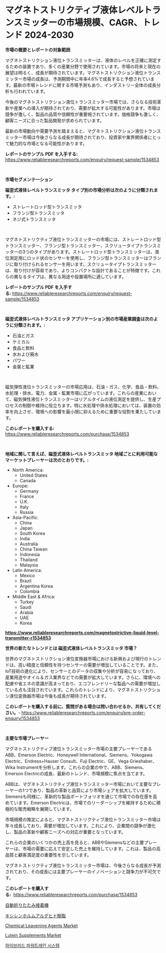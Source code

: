 <p><h1>マグネトストリクティブ液体レベルトランスミッターの市場規模、CAGR、トレンド 2024-2030</h1></p><p><strong>市場の概要とレポートの対象範囲</strong></p>
<p><p>マグネトストリクション液位トランスミッターは、液体のレベルを正確に測定するための装置であり、多くの産業分野で使用されています。市場の将来と現在の展望は明るく、成長が期待されています。マグネトストリクション液位トランスミッター市場の成長は、予測期間中に年率4.6%で成長すると予想されています。最新の市場トレンドに関する市場予測もあり、インダストリー全体の成長分析も行われています。</p><p>今後のマグネトストリクション液位トランスミッター市場では、さらなる技術革新や産業への導入が期待されており、需要が拡大する可能性があります。市場は競争が激しく、製品の品質や信頼性が重要視されています。価格競争も激しく、顧客ニーズに合った製品開発が求められています。</p><p>最新の市場動向や需要予測を踏まえると、マグネトストリクション液位トランスミッター市場は今後さらなる成長が期待されており、投資家や業界関係者にとって魅力的な市場となる可能性があります。</p></p>
<p><strong>レポートのサンプル PDF を入手する:</strong> <a href="https://www.reliableresearchreports.com/enquiry/request-sample/1534853">https://www.reliableresearchreports.com/enquiry/request-sample/1534853</a></p>
<p>&nbsp;</p>
<p><strong>市場セグメンテーション</strong></p>
<p><strong>磁歪式液体レベルトランスミッタ タイプ別の市場分析は次のように分類されます。:</strong></p>
<p><ul><li>ストレートロッド型トランスミッタ</li><li>フランジ型トランスミッタ</li><li>ネジ式トランスミッタ</li></ul></p>
<p>&nbsp;</p>
<p><p>マグネトストリクティブ液位トランスミッターの市場には、ストレートロッド型トランスミッター、フランジ型トランスミッター、スクリュータイプトランスミッターの3つのタイプがあります。ストレートロッド型トランスミッターは、液位測定用にロッド状のセンサーを使用し、フランジ型トランスミッターはフランジに取り付けられるセンサーを用います。スクリュータイプトランスミッターは、取り付けが容易であり、よりコンパクトな設計であることが特徴です。これらの異なるタイプは、異なる用途や設置場所に適しています。</p></p>
<p><strong>レポートのサンプル PDF を入手する:</strong>&nbsp;<a href="https://www.reliableresearchreports.com/enquiry/request-sample/1534853">https://www.reliableresearchreports.com/enquiry/request-sample/1534853</a></p>
<p>&nbsp;</p>
<p><strong> 磁歪式液体レベルトランスミッタ アプリケーション別の市場産業調査は次のように分類されます。:</strong></p>
<p><ul><li>石油とガス</li><li>ケミカル</li><li>食品と飲料</li><li>水および廃水</li><li>パワー</li><li>金属と鉱業</li></ul></p>
<p>&nbsp;</p>
<p><p>磁気弾性液位トランスミッターの市場応用は、石油・ガス、化学、食品・飲料、水処理・排水、電力、金属・鉱業市場に広がっています。これらの産業において、磁気弾性液位トランスミッターはリアルタイムの液位測定を提供し、生産プロセスの制御や維持に役立ちます。特に水処理や排水処理においては、装置の効率を向上させ、環境への影響を最小限に抑えるために重要な役割を果たしています。</p></p>
<p><strong>このレポートを購入する:</strong>&nbsp; <a href="https://www.reliableresearchreports.com/purchase/1534853">https://www.reliableresearchreports.com/purchase/1534853</a></p>
<p>&nbsp;</p>
<p><strong>地域に関して言えば、磁歪式液体レベルトランスミッタ 地域ごとに利用可能なマーケットプレーヤーは次のとおりです。:</strong></p>
<p><ul>
    <li>
        North America:
        <ul>
            <li>United States</li>
            <li>Canada</li>
        </ul>
    </li>
    <li>
        Europe:
        <ul>
            <li>Germany</li>
            <li>France</li>
            <li>U.K.</li>
            <li>Italy</li>
            <li>Russia</li>
        </ul>
    </li>
    <li>
        Asia-Pacific:
        <ul>
            <li>China</li>
            <li>Japan</li>
            <li>South Korea</li>
            <li>India</li>
            <li>Australia</li>
            <li>China Taiwan</li>
            <li>Indonesia</li>
            <li>Thailand</li>
            <li>Malaysia</li>
        </ul>
    </li>
    <li>
        Latin America:
        <ul>
            <li>Mexico</li>
            <li>Brazil</li>
            <li>Argentina Korea</li>
            <li>Colombia</li>
        </ul>
    </li>
    <li>
        Middle East & Africa:
        <ul>
            <li>Turkey</li>
            <li>Saudi</li>
            <li>Arabia</li>
            <li>UAE</li>
            <li>Korea</li>
        </ul>
    </li>
    </ul></p>
<p><strong><a href="https://www.reliableresearchreports.com/magnetostrictive-liquid-level-transmitter-r1534853">https://www.reliableresearchreports.com/magnetostrictive-liquid-level-transmitter-r1534853</a></strong>&nbsp;</p>
<p><strong>世界の新たなトレンドとは 磁歪式液体レベルトランスミッタ 市場？</strong></p>
<p><p>世界のマグネトストリクション液位変換器市場における新興および現行のトレンドは、高い精度と信頼性を持つセンサーの需要が増加していることです。また、IoT技術の進化により、センサーとのデータの収集や分析が容易になっており、産業用途やオイル＆ガス業界などでの需要が拡大しています。さらに、環境への配慮や省エネの意識が高まっており、エコフレンドリーな製品への需要が増加している点も注目されています。これらのトレンドにより、マグネトストリクション液位変換器市場は今後も成長が期待されています。</p></p>
<p><strong>このレポートを購入する前に、質問がある場合は問い合わせるか、共有してください。</strong>- <a href="https://www.reliableresearchreports.com/enquiry/pre-order-enquiry/1534853">https://www.reliableresearchreports.com/enquiry/pre-order-enquiry/1534853</a></p>
<p>&nbsp;</p>
<p><strong>主要な市場プレーヤー</strong></p>
<p><p>マグネトストリクティブ液位トランスミッター市場の主要プレーヤーであるABB、Emerson Electric、Honeywell International、Siemens、Yokogawa Electric、Endress+Hauser Consult、Fuji Electric、GE、Vega Grieshaber、Wika Instrumentを分析します。これらの企業の中で、ABB、Siemens、Emerson Electricの成長、最新のトレンド、市場規模に焦点を当てます。</p><p>ABBは、マグネトストリクティブ液位トランスミッター市場において主要なプレーヤーの1つであり、製品の革新と品質により市場シェアを拡大しています。Siemensも同様に、革新的な製品ポートフォリオを通じて市場での存在感を高めています。Emerson Electricは、市場でのリーダーシップを維持するために積極的な販売戦略を展開しています。</p><p>市場規模の推定によると、マグネトストリクティブ液位トランスミッター市場は年々成長しており、需要が増加しています。これにより、企業間の競争が激化し、製品の革新や顧客ニーズへの対応が重要となっています。</p><p>これらの企業のいくつかの売上高を見ると、ABBやSiemensなどの主要プレーヤーは、市場の需要に応えて安定した売上を維持しています。これは、製品の高品質と顧客満足度の重要性を示しています。</p><p>マグネトストリクティブ液位トランスミッター市場は、今後さらなる成長が予測されており、その成長には主要プレーヤーのイノベーションと競争力が不可欠です。</p></p>
<p><strong>このレポートを購入する:</strong>&nbsp;&nbsp;<a href="https://www.reliableresearchreports.com/purchase/1534853">https://www.reliableresearchreports.com/purchase/1534853</a></p>
<p><p><a href="https://github.com/joaejkdzgyljvo6/Market-Research-Report-List-1/blob/main/536853718249.md">自動折りたたみ接着機</a></p><p><a href="https://github.com/ppmazlotr77499/Market-Research-Report-List-1/blob/main/380756218248.md">キシレンホルムアルデヒド樹脂</a></p><p><a href="https://github.com/gulaimolin/Market-Research-Report-List-3/blob/main/chemical-leavening-agents-market.md">Chemical Leavening Agents Market</a></p><p><a href="https://github.com/RoccoManning/Market-Research-Report-List-4/blob/main/lutein-supplements-market.md">Lutein Supplements Market</a></p><p><a href="https://github.com/vsap75a286l/Market-Research-Report-List-1/blob/main/325287116740.md">하이브리드 파워트레인 시스템</a></p></p>